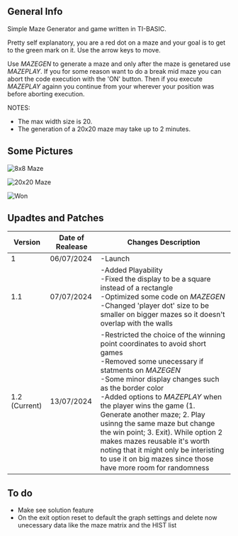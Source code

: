 ## General Info

Simple Maze Generator and game written in TI-BASIC.

Pretty self explanatory, you are a red dot on a maze and your goal is to get to the green mark on it. 
Use the arrow keys to move.

Use *MAZEGEN* to generate a maze and only after the maze is genetared use *MAZEPLAY*. If you for some reason want to do a break mid maze you can abort the code execution with the 'ON' button. Then if you execute *MAZEPLAY* againn you continue from your wherever your position was before aborting execution.

NOTES:
* The max width size is 20.
* The generation of a 20x20 maze may take up to 2 minutes.

## Some Pictures
![8x8 Maze](https://github.com/Ze-Rato/Maze-TI-BASIC/assets/132148561/375ff258-84c0-4501-8b47-c8a3d4fd6da2)

![20x20 Maze](https://github.com/Ze-Rato/Maze-TI-BASIC/assets/132148561/58544ee1-38f5-47e5-97e9-10c70e189ce2)

![Won](https://github.com/user-attachments/assets/7de345e2-ad8a-4a15-9504-997c7d6febf5)


## Upadtes and Patches

|    Version    | Date of Realease | Changes Description |
| ------------- | ------------------- | -------- |
| 1  | 06/07/2024 | -Launch  |
| 1.1 | 07/07/2024 | -Added Playability<br> -Fixed the display to be a square instead of a rectangle<br> -Optimized some code on *MAZEGEN*<br> -Changed 'player dot' size to be smaller on bigger mazes so it doesn't overlap with the walls |
| 1.2 (Current) | 13/07/2024 | -Restricted the choice of the winning point coordinates to avoid short games<br> -Removed some unecessary if statments on *MAZEGEN*<br> -Some minor display changes such as the border color<br> -Added options to *MAZEPLAY* when the player wins the game (1. Generate another maze; 2. Play usinng the same maze but change the win point; 3. Exit). While option 2 makes mazes reusable it's worth noting that it might only be interisting to use it on big mazes since those have more room for randomness|


## To do
* Make see solution feature
* On the exit option reset to default the graph settings and delete now unecessary data like the maze matrix and the HIST list
